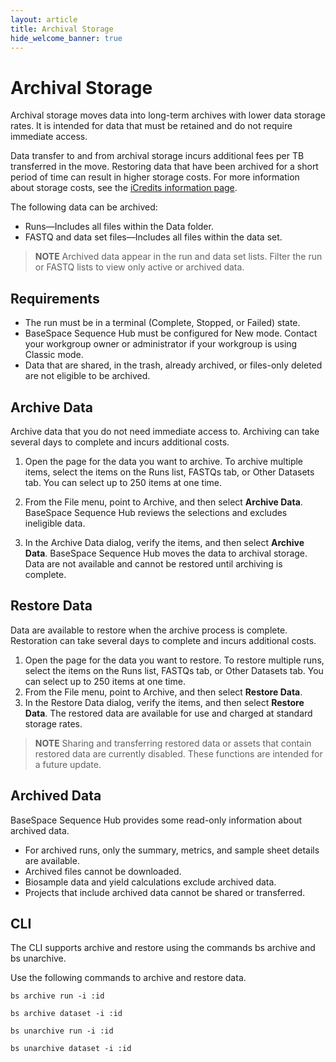 ```yaml
---
layout: article
title: Archival Storage
hide_welcome_banner: true
---
```


# Archival Storage

Archival storage moves data into long-term archives with lower data storage rates. It is intended for data that must be retained and do not require immediate access.

Data transfer to and from archival storage incurs additional fees per TB transferred in the move. Restoring data that have been archived for a short period of time can result in higher storage costs. For more information about storage costs, see the [iCredits information page](https://www.illumina.com/products/by-type/informatics-products/icredits.html).

The following data can be archived:

-	Runs—Includes all files within the Data folder.
-	FASTQ and data set files—Includes all files within the data set.

> **NOTE** Archived data appear in the run and data set lists. Filter the run or FASTQ lists to view only active or archived data.

## Requirements
-	The run must be in a terminal (Complete, Stopped, or Failed) state.
-	BaseSpace Sequence Hub must be configured for New mode. Contact your workgroup owner or administrator if your workgroup is using Classic mode.
-	Data that are shared, in the trash, already archived, or files-only deleted are not eligible to be archived.

## Archive Data
Archive data that you do not need immediate access to. Archiving can take several days to complete and incurs additional costs.

1.	Open the page for the data you want to archive. To archive multiple items, select the items on the Runs list, FASTQs tab, or Other Datasets tab. You can select up to 250 items at one time.
2.	From the File menu, point to Archive, and then select **Archive Data**.
BaseSpace Sequence Hub reviews the selections and excludes ineligible data.

3.	In the Archive Data dialog, verify the items, and then select **Archive Data**.
BaseSpace Sequence Hub moves the data to archival storage. Data are not available and cannot be restored until archiving is complete.

## Restore Data
Data are available to restore when the archive process is complete. Restoration can take several days to complete and incurs additional costs.

1.	Open the page for the data you want to restore. To restore multiple runs, select the items on the Runs list, FASTQs tab, or Other Datasets tab. You can select up to 250 items at one time.
2.	From the File menu, point to Archive, and then select **Restore Data**.
3.	In the Restore Data dialog, verify the items, and then select **Restore Data**.
The restored data are available for use and charged at standard storage rates.

> **NOTE** Sharing and transferring restored data or assets that contain restored data are currently disabled. These functions are intended for a future update.

## Archived Data
BaseSpace Sequence Hub provides some read-only information about archived data.

-	For archived runs, only the summary, metrics, and sample sheet details are available.
-	Archived files cannot be downloaded.
-	Biosample data and yield calculations exclude archived data.
-	Projects that include archived data cannot be shared or transferred.

## CLI
The CLI supports archive and restore using the commands bs archive and bs unarchive.

Use the following commands to archive and restore data.

    bs archive run -i :id

    bs archive dataset -i :id

    bs unarchive run -i :id

    bs unarchive dataset -i :id
